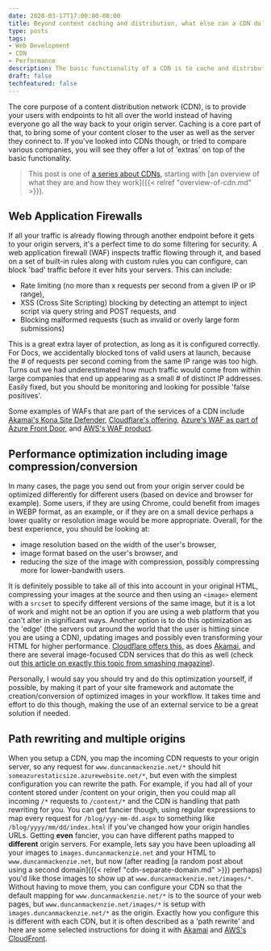 ```yaml
---
date: 2020-03-17T17:00:00-08:00
title: Beyond content caching and distribution, what else can a CDN do?
type: posts
tags:
- Web Development
- CDN
- Performance
description: The basic functionality of a CDN is to cache and distribute content, but many CDN providers bundle advanced features together with their service
draft: false
techfeatured: false
---
```

The core purpose of a content distribution network (CDN), is to provide your users with endpoints to hit all over the world instead of having everyone go all the way back to your origin server. Caching is a core part of that, to bring some of your content closer to the user as well as the server they connect to. If you've looked into CDNs though, or tried to compare various companies, you will see they offer a lot of 'extras' on top of the basic functionality.

> This post is one of [a series about CDNs](/tags/cdn/), starting with [an overview of what they are and how they work]({{< relref "overview-of-cdn.md" >}}).

## Web Application Firewalls

If all your traffic is already flowing through another endpoint before it gets to your origin servers, it's a perfect time to do some filtering for security. A web application firewall (WAF) inspects traffic flowing through it, and based on a set of built-in rules along with custom rules you can configure, can block 'bad' traffic before it ever hits your servers. This can include:

* Rate limiting (no more than x requests per second from a given IP or IP range),
* XSS (Cross Site Scripting) blocking by detecting an attempt to inject script via query string and POST requests, and
* Blocking malformed requests (such as invalid or overly large form submissions)

This is a great extra layer of protection, as long as it is configured correctly. For Docs, we accidentally blocked tons of valid users at launch, because the # of requests per second coming from the same IP range was too high. Turns out we had underestimated how much traffic would come from within large companies that end up appearing as a small # of distinct IP addresses. Easily fixed, but you should be monitoring and looking for possible 'false positives'.

Some examples of WAFs that are part of the services of a CDN include [Akamai's Kona Site Defender](https://www.akamai.com/us/en/products/security/kona-site-defender.jsp), [Cloudflare's offering](https://www.cloudflare.com/waf/), [Azure's WAF as part of Azure Front Door](https://docs.microsoft.com/en-us/azure/web-application-firewall/afds/afds-overview), and [AWS's WAF product](https://docs.aws.amazon.com/waf/latest/developerguide/waf-chapter.html).

## Performance optimization including image compression/conversion

In many cases, the page you send out from your origin server could be optimized differently for different users (based on device and browser for example). Some users, if they are using Chrome, could benefit from images in WEBP format, as an example, or if they are on a small device perhaps a lower quality or resolution image would be more appropriate. Overall, for the best experience, you should be looking at:

* image resolution based on the width of the user's browser,
* image format based on the user's browser, and
* reducing the size of the image with compression, possibly compressing more for lower-bandwith users.

It is definitely possible to take all of this into account in your original HTML, compressing your images at the source and then using an `<image>` element with a `srcset` to specify different versions of the same image, but it is a lot of work and might not be an option if you are using a web platform that you can't alter in significant ways. Another option is to do this optimization as the 'edge' (the servers out around the world that the user is hitting since you are using a CDN), updating images and possibly even transforming your HTML for higher performance. [Cloudflare offers this](https://www.cloudflare.com/website-optimization/), as does [Akamai](https://www.akamai.com/us/en/products/performance/image-and-video-manager.jsp#test-your-sites-image-weight), and there are several image-focused CDN services that do this as well (check out [this article on exactly this topic from smashing magazine](https://www.smashingmagazine.com/2017/04/content-delivery-network-optimize-images/)).

Personally, I would say you should try and do this optimization yourself, if possible, by making it part of your site framework and automate the creation/conversion of optimized images in your workflow. It takes time and effort to do this though, making the use of an external service to be a great solution if needed.

## Path rewriting and multiple origins

When you setup a CDN, you map the incoming CDN requests to your origin server, so any request for `www.duncanmackenzie.net/*` should hit `someazurestaticsize.azurewebsite.net/*`, but even with the simplest configuration you can rewrite the path. For example, if you had all of your content stored under /content on your origin, then you could map all incoming `/*` requests to `/content/*` and the CDN is handling that path rewriting for you. You can get fancier though, using regular expressions to map every request for `/blog/yyy-mm-dd.aspx` to something like `/blog/yyyy/mm/dd/index.html` if you've changed how your origin handles URLs. Getting **even** fancier, you can have different paths mapped to **different** origin servers. For example, lets say you have been uploading all your images to `images.duncanmackenzie.net` and your HTML to `www.duncanmackenzie.net`, but now (after reading [a random post about using a second domain]({{< relref "cdn-separate-domain.md" >}}) perhaps) you'd like those images to show up at `www.duncanmackenzie.net/images/*`. Without having to move them, you can configure your CDN so that the default mapping for `www.duncanmackenzie.net/*` is to the source of your web pages, but `www.duncanmackenzie.net/images/*` is setup with `images.duncanmackenzie.net/*` as the origin. Exactly how you configure this is different with each CDN, but it is often described as a 'path rewrite' and here are some selected instructions for doing it with [Akamai](https://www.akamai.com/us/en/products/performance/cloudlets/forward-rewrite.jsp) and [AWS's CloudFront](https://advancedweb.hu/how-to-route-to-multiple-origins-with-cloudfront/).